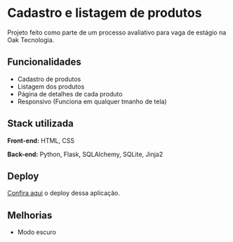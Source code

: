 # Cadastro e listagem de produtos

Projeto feito como parte de um processo avaliativo para vaga de estágio na Oak Tecnologia.

## Funcionalidades

- Cadastro de produtos
- Listagem dos produtos
- Página de detalhes de cada produto
- Responsivo (Funciona em qualquer tmanho de tela)

## Stack utilizada

**Front-end:** HTML, CSS

**Back-end:** Python, Flask, SQLAlchemy, SQLite, Jinja2

## Deploy

[Confira aqui](https://cadastro-e-listagem-de-produtos.onrender.com/) o deploy dessa aplicação.

## Melhorias

- Modo escuro
